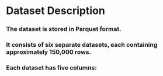 # Dataset Description
  ### The dataset is stored in Parquet format.
  ### It consists of six separate datasets, each containing approximately 150,000 rows.
  ### Each dataset has five columns:
